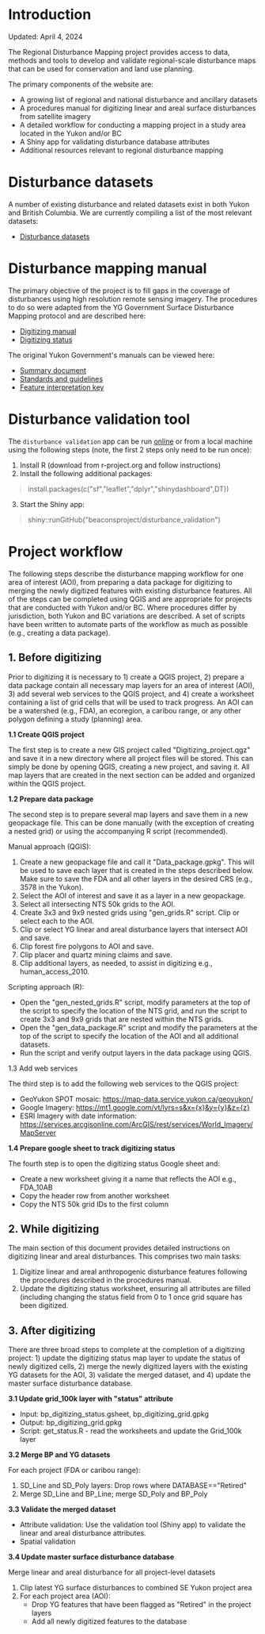 # Introduction

Updated: April 4, 2024

The Regional Disturbance Mapping project provides access to data, methods and tools to develop and validate regional-scale disturbance maps that can be used for conservation and land use planning.

The primary components of the website are:

- A growing list of regional and national disturbance and ancillary datasets
- A procedures manual for digitizing linear and areal surface disturbances from satellite imagery
- A detailed workflow for conducting a mapping project in a study area located in the Yukon and/or BC
- A Shiny app for validating disturbance database attributes
- Additional resources relevant to regional disturbance mapping


# Disturbance datasets

A number of existing disturbance and related datasets exist in both Yukon and British Columbia. We are currently compiling a list of the most relevant datasets:

- [Disturbance datasets](https://docs.google.com/spreadsheets/d/1jrF-9GxjVUxCpmETts-CGrAiqsv6Wm407Qsez8uCN8k/edit#gid=506214747)


# Disturbance mapping manual

The primary objective of the project is to fill gaps in the coverage of disturbances using high resolution remote sensing imagery. The procedures to do so were adapted from the YG Government Surface Disturbance Mapping protocol and are described here:

- [Digitizing manual](https://docs.google.com/document/d/1pVEeJe09dDMEV8KVDPm5VlvCeTs8LtK8vEzI-lGqiC8/edit)
- [Digitizing status](https://docs.google.com/spreadsheets/d/14WEbqjB_3xVwuxKis1RJtjs9PfN7rkKLnOwQ8hq7qoU/edit#gid=0)

The original Yukon Government's manuals can be viewed here:

- [Summary document](https://drive.google.com/file/d/1LUja-JRxFI0Q2jeqqi8j-X0G0QRrzGEI/view?usp=sharing)
- [Standards and guidelines](https://drive.google.com/file/d/1mwLDDqO4COUW-2n3l09A_Q9fu04yLp71/view?usp=sharing)
- [Feature interpretation key](https://drive.google.com/file/d/1SpcR-r_lQn_urERG8_CUl7oRQRJUxOri/view?usp=sharing)


# Disturbance validation tool

The `disturbance validation` app can be run [online](https://beaconsproject.shinyapps.io/disturbance_validation) or from a local machine using the following steps (note, the first 2 steps only need to be run once):

1. Install R (download from r-project.org and follow instructions)
2. Install the following additional packages:

>install.packages(c("sf","leaflet","dplyr","shinydashboard",DT))

3. Start the Shiny app:

>shiny::runGitHub("beaconsproject/disturbance_validation")


# Project workflow

The following steps describe the disturbance mapping workflow for one area of interest (AOI), from preparing a data package for digitizing to merging the newly digitized features with existing disturbance features. All of the steps can be completed using QGIS and are appropriate for projects that are conducted with Yukon and/or BC. Where procedures differ by jurisdiction, both Yukon and BC variations are described. A set of scripts have been written to automate parts of the workflow as much as possible (e.g., creating a data package).

## 1. Before digitizing

Prior to digitizing it is necessary to 1) create a QGIS project, 2) prepare a data package contain all necessary map layers for an area of interest (AOI), 3) add several web services to the QGIS project, and 4) create a worksheet containing a list of grid cells that will be used to track progress. An AOI can be a watershed (e.g., FDA), an ecoregion, a caribou range, or any other polygon defining a study (planning) area.

**1.1 Create QGIS project**

The first step is to create a new GIS project called "Digitizing_project.qgz" and save it in a new directory where all project files will be stored. This can simply be done by opening QGIS, creating a new project, and saving it. All map layers that are created in the next section can be added and organized within the QGIS project.

**1.2 Prepare data package**

The second step is to prepare several map layers and save them in a new geopackage file. This can be done manually (with the exception of creating a nested grid) or using the accompanying R script (recommended). 

Manual approach (QGIS):

1. Create a new geopackage file and call it "Data_package.gpkg". This will be used to save each layer that is created in the steps described below. Make sure to save the FDA and all other layers in the desired CRS (e.g., 3578 in the Yukon).
2. Select the AOI of interest and save it as a layer in a new geopackage.
3. Select all intersecting NTS 50k grids to the AOI.
4. Create 3x3 and 9x9 nested grids using "gen_grids.R" script. Clip or select each to the AOI.
5. Clip or select YG linear and areal disturbance layers that intersect AOI and save.
6. Clip forest fire polygons to AOI and save.
7. Clip placer and quartz mining claims and save.
8. Clip additional layers, as needed, to assist in digitizing e.g., human_access_2010.

Scripting approach (R):

- Open the "gen_nested_grids.R" script, modify parameters at the top of the script to specify the location of the NTS grid, and run the script to create 3x3 and 9x9 grids that are nested within the NTS grids.
- Open the "gen_data_package.R" script and modify the parameters at the top of the script to specify the location of the AOI and all additional datasets.
- Run the script and verify output layers in the data package using QGIS.

1.3 Add web services

The third step is to add the following web services to the QGIS project:

- GeoYukon SPOT mosaic: https://map-data.service.yukon.ca/geoyukon/ 
- Google Imagery: https://mt1.google.com/vt/lyrs=s&x={x}&y={y}&z={z} 
- ESRI Imagery with date information: https://services.arcgisonline.com/ArcGIS/rest/services/World_Imagery/MapServer 

**1.4 Prepare google sheet to track digitizing status**

The fourth step is to open the digitizing status Google sheet and:

- Create a new worksheet giving it a name that reflects the AOI e.g., FDA_10AB
- Copy the header row from another worksheet
- Copy the NTS 50k grid IDs to the first column

## 2. While digitizing

The main section of this document provides detailed instructions on digitizing linear and areal disturbances. This comprises two main tasks:

1. Digitize linear and areal anthropogenic disturbance features following the procedures described in the procedures manual.
2. Update the digitizing status worksheet, ensuring all attributes are filled (including changing the status field from 0 to 1 once grid square has been digitized.

## 3. After digitizing

There are three broad steps to complete at the completion of a digitizing project: 1) update the digitizing status map layer to update the status of newly digitized cells, 2) merge the newly digitized layers with the existing YG datasets for the AOI, 3) validate the merged dataset, and 4) update the master surface disturbance database. 

**3.1 Update grid_100k layer with "status" attribute**

- Input: bp_digitizing_status.gsheet, bp_digitizing_grid.gpkg
- Output: bp_digitizing_grid.gpkg
- Script: get_status.R - read the worksheets and update the Grid_100k layer

**3.2 Merge BP and YG datasets**

For each project (FDA or caribou range):

1. SD_Line and SD_Poly layers: Drop rows where DATABASE=="Retired"
2. Merge SD_Line and BP_Line; merge SD_Poly and BP_Poly

**3.3 Validate the merged dataset**

- Attribute validation: Use the validation tool (Shiny app) to validate the linear and areal disturbance attributes.
- Spatial validation

**3.4 Update master surface disturbance database**

Merge linear and areal disturbance for all project-level datasets

1. Clip latest YG surface disturbances to combined SE Yukon project area
2. For each project area (AOI):
    - Drop YG features that have been flagged as "Retired" in the project layers
    - Add all newly digitized features to the database
